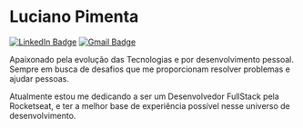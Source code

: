 # Luciano Pimenta

[![LinkedIn Badge](https://img.shields.io/badge/-LinkedIn-363636?style=flat-square&logo=Linkedin&logoColor=00BFFF&link=https://www.linkedin.com/)](https://img.shields.io/badge/-LinkedIn-363636?style=flat-square&logo=Linkedin&logoColor=00BFFF&link=https://www.linkedin.com/)
[![Gmail Badge](https://img.shields.io/badge/-Email-363636?style=flat-square&logo=Gmail&logoColor=FF6347&link=mailto:l.a.p.pimenta.j@gmail.com)](mailto:l.a.p.pimenta.j@gmail.com)


Apaixonado pela evolução das Tecnologias e por desenvolvimento pessoal. Sempre em busca de desafios que me proporcionam resolver problemas e ajudar pessoas.

Atualmente estou me dedicando a ser um Desenvolvedor FullStack pela Rocketseat, e ter a melhor base de experiência possível nesse universo de desenvolvimento.
